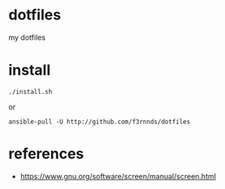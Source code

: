 # dotfiles

my dotfiles

# install

```
./install.sh
```
or
```
ansible-pull -U http://github.com/f3rnnds/dotfiles
```

# references

* https://www.gnu.org/software/screen/manual/screen.html